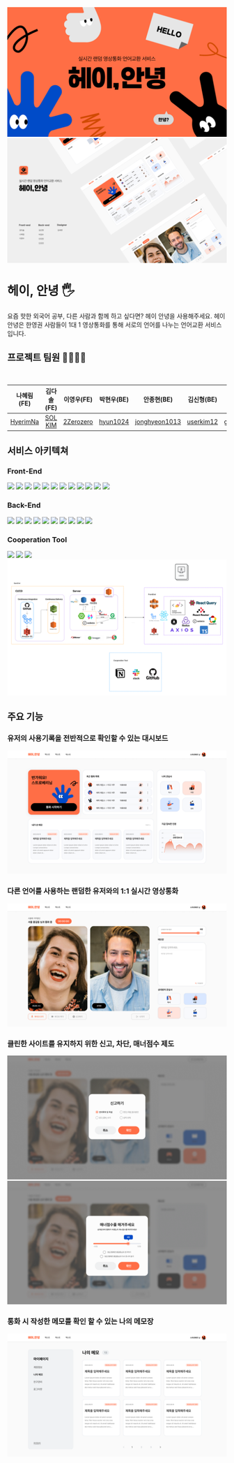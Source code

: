 <img src="./public/readme/heyhi-main.svg">
<img src="./public/readme/heyhi-main02.svg">

<br/>

# 헤이, 안녕 🖐

요즘 핫한 외국어 공부, 다른 사람과 함께 하고 싶다면? 헤이 안녕을 사용해주세요. 헤이 안녕은 한영권 사람들이 1대 1 영상통화를 통해 서로의 언어를 나누는 언어교환 서비스 입니다.

## 프로젝트 팀원 🧏‍♀️🧏‍♂️

<br/>

|               나혜림(FE)                |                 김다솔(FE)                 |                이영우(FE)                 |               박현우(BE)                |                    안종현(BE)                     |                김신형(BE)                 |               안민현(BE)                | 김세영(Designer) |
| :-------------------------------------: | :----------------------------------------: | :---------------------------------------: | :-------------------------------------: | :-----------------------------------------------: | :---------------------------------------: | :-------------------------------------: | :--------------: |
| [HyerimNa](https://github.com/HyerimNa) | [SOL KIM](https://github.com/solightnsalt) | [2Zerozero](https://github.com/2Zerozero) | [hyun1024](https://github.com/hyun1024) | [jonghyeon1013](https://github.com/jonghyeon1013) | [userkim12](https://github.com/userkim12) | [giminion](https://github.com/giminion) |                  |

## 서비스 아키텍쳐

### Front-End

<img src="https://img.shields.io/badge/html5-E34F26?style=for-the-badge&logo=html5&logoColor=white"> 
<img src="https://img.shields.io/badge/JavaScript-FFC000?style=for-the-badge&logo=JavaScript&logoColor=black"/>
<img src="https://img.shields.io/badge/react-61DAFB?style=for-the-badge&logo=react&logoColor=black">
<img src="https://img.shields.io/badge/typescript-3178C6?style=for-the-badge&logo=typescript&logoColor=black"> 
<img src="https://img.shields.io/badge/styledcomponents-DB7093?style=for-the-badge&logo=styledcomponents&logoColor=black"> 
<img src="https://img.shields.io/badge/reactquery-FF4154?style=for-the-badge&logo=reactquery&logoColor=white"> 
<img src="https://img.shields.io/badge/reactrouter-CA4245?style=for-the-badge&logo=reactrouter&logoColor=white"/>
<img src="https://img.shields.io/badge/webrtc-333333?style=for-the-badge&logo=webrtc&logoColor=white"/>
<img src="https://img.shields.io/badge/Axios-181717?style=for-the-badge&logo=Axios&logoColor=white"> 
<img src="https://img.shields.io/badge/socket.io-010101?style=for-the-badge&logo=socket.io&logoColor=white">
<img src="https://img.shields.io/badge/redux-764ABC?style=for-the-badge&logo=redux&logoColor=white">
<img src="https://img.shields.io/badge/githubactions-2088FF?style=for-the-badge&logo=githubactions&logoColor=white">

### Back-End

<img src="https://img.shields.io/badge/redis-DC382D?style=for-the-badge&logo=redis&logoColor=white">
<img src="https://img.shields.io/badge/amazonrds-527FFF?style=for-the-badge&logo=amazonrds&logoColor=white">
<img src="https://img.shields.io/badge/mysql-4479A1?style=for-the-badge&logo=mysql&logoColor=white">
<img src="https://img.shields.io/badge/apachejmeter-D22128?style=for-the-badge&logo=apachejmeter&logoColor=white">
<img src="https://img.shields.io/badge/socket.io-010101?style=for-the-badge&logo=socket.io&logoColor=white">
<img src="https://img.shields.io/badge/nginx-009639?style=for-the-badge&logo=nginx&logoColor=white">
<img src="https://img.shields.io/badge/swagger-85EA2D?style=for-the-badge&logo=swagger&logoColor=white">
<img src="https://img.shields.io/badge/junit5-25A162?style=for-the-badge&logo=junit5&logoColor=white">
<img src="https://img.shields.io/badge/amazons3-569A31?style=for-the-badge&logo=amazons3&logoColor=white">
<img src="https://img.shields.io/badge/amazonec2-FF9900?style=for-the-badge&logo=amazonec2&logoColor=white">

### Cooperation Tool

<img src="https://img.shields.io/badge/notion-000000?style=for-the-badge&logo=notion&logoColor=white">
<img src="https://img.shields.io/badge/slack-4A154B?style=for-the-badge&logo=slack&logoColor=white">
<img src="https://img.shields.io/badge/github-181717?style=for-the-badge&logo=github&logoColor=white">

<br/>
<img src="./public/readme/architecture.png">

## 주요 기능

### 유저의 사용기록을 전반적으로 확인할 수 있는 대시보드

<img src="./public/readme/service_1.png">

### 다른 언어를 사용하는 랜덤한 유저와의 1:1 실시간 영상통화

<img src="./public/readme/service_2.png">

### 클린한 사이트를 유지하지 위한 신고, 차단, 매너점수 제도

<img src="./public/readme/service_3.png">
<img src="./public/readme/service_4.png">

### 통화 시 작성한 메모를 확인 할 수 있는 나의 메모장

<img src="./public/readme/service_5.png">

<br/>
